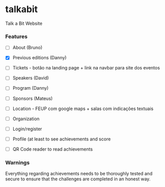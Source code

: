 # talkabit
Talk a Bit Website

### Features
* [ ] About (Bruno)
* [x] Previous editions (Danny)
* [ ] Tickets - botão na landing page + link na navbar para site dos eventos
* [ ] Speakers (David)
* [ ] Program (Danny)
* [ ] Sponsors (Mateus)
* [ ] Location - FEUP com google maps + salas com indicações textuais
* [ ] Organization

* [ ] Login/register
* [ ] Profile (at least to see achievements and score
* [ ] QR Code reader to read achievements

### Warnings

Everything regarding achievements needs to be thoroughly tested and secure to ensure that the challenges are completed in an honest way.
